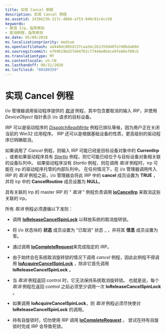 ```yaml
---
title: 实现 Cancel 例程
description: 实现 Cancel 例程
ms.assetid: 243b623b-317c-4084-a753-940c91c4cc50
keywords:
- 取消 Irp，指导原则
- 取消例程，指导原则
ms.date: 05/09/2018
ms.localizationpriority: medium
ms.openlocfilehash: a4440dc005d137caa54c2b1359d48fe7d0bda89d
ms.sourcegitcommit: e769619bd37e04762c77444e8b4ce9fe86ef09cb
ms.translationtype: MT
ms.contentlocale: zh-CN
ms.lasthandoff: 08/31/2020
ms.locfileid: "89189359"
---
```

# <a name="implementing-a-cancel-routine"></a>实现 Cancel 例程





I/o 管理器调用驱动程序提供的 [*取消*](/windows-hardware/drivers/ddi/wdm/nc-wdm-driver_cancel) 例程，其中包含要取消的输入 IRP，并使用 *DeviceObject* 指针表示 i/o 请求的目标设备。

IRP 可以是驱动程序的 [*DispatchReadWrite*](/windows-hardware/drivers/ddi/wdm/nc-wdm-driver_dispatch) 例程已排队等候，因为用户正在关闭当前的 Win32 应用程序。 IRP 还可以是根据基础设备的性质，更高级别的驱动程序已明确取消。

如果调用了 *Cancel* 例程，则输入 IRP 可能已经是目标设备对象中的 **CurrentIrp** ，或者如果驱动程序具有 [*StartIo*](/windows-hardware/drivers/ddi/wdm/nc-wdm-driver_startio) 例程，则它可能已经位于与目标设备对象相关联的设备队列中。 如果驱动程序没有 *StartIo* 例程，则在调用 *取消* 例程时，irp 可能在 irp 的驱动程序托管的内部队列中。 在任何情况下，在 i/o 管理器调用传入 IRP 的 *取消* 例程之前，i/o 管理器会将此 IRP 中的 **cancel** 成员设置为 **TRUE** ，并将 irp 中的 **CancelRoutine** 成员设置为 **NULL**。

具有关联的 Irp 的 master IRP 的 " *取消* " 例程负责调用 [**IoCancelIrp**](/windows-hardware/drivers/ddi/wdm/nf-wdm-iocancelirp) 来取消这些关联的 irp。

所有 *取消* 例程必须遵循以下准则：

-   调用 [**IoReleaseCancelSpinLock**](/previous-versions/windows/hardware/drivers/ff549550(v=vs.85)) 以释放系统的取消旋转锁。

-   将 i/o 状态块的 **状态** 成员设置为 "已取消" 状态 \_ ，并将其 **信息** 成员设置为零。

-   通过调用 [**IoCompleteRequest**](/windows-hardware/drivers/ddi/wdm/nf-wdm-iocompleterequest)来完成指定的 IRP。

-   由于始终会在系统取消旋转锁的情况下调用 *cancel* 例程，因此此例程不得调用 [**IoAcquireCancelSpinLock**](/previous-versions/windows/hardware/drivers/ff548196(v=vs.85)) ，除非它首先调用 **IoReleaseCancelSpinLock** 。

-   当 *取消* 例程返回 control 时，它无法保持系统取消旋转锁。 也就是说，每个 *取消* 例程在返回 control 之前必须至少调用一次 **IoReleaseCancelSpinLock** 。

-   如果调用 **IoAcquireCancelSpinLock**，则 *取消* 例程必须尽快使对 **IoReleaseCancelSpinLock** 的调用。

-   持有自旋锁时，切勿使用 IRP 调用 [**IoCompleteRequest**](/windows-hardware/drivers/ddi/wdm/nf-wdm-iocompleterequest) 。 尝试在持有自旋锁时完成 IRP 会导致死锁。


 

